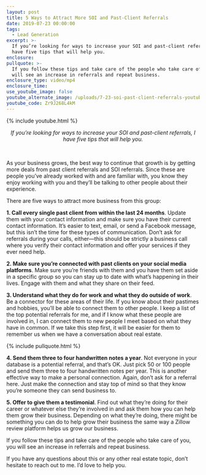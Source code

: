 ```yaml
---
layout: post
title: 5 Ways to Attract More SOI and Past-Client Referrals
date: 2019-07-23 00:00:00
tags:
  - Lead Generation
excerpt: >-
  If you’re looking for ways to increase your SOI and past-client referrals, I
  have five tips that will help you.
enclosure:
pullquote: >-
  If you follow these tips and take care of the people who take care of you, you
  will see an increase in referrals and repeat business.
enclosure_type: video/mp4
enclosure_time:
use_youtube_image: false
youtube_alternate_image: /uploads/7-23-soi-past-client-referrals-youtube.jpg
youtube_code: Zr9J268L4kM
---
```


{% include youtube.html %}

<center><em>If you&rsquo;re looking for ways to increase your SOI and past-client referrals, I have five tips that will help you.</em></center>

&nbsp;

As your business grows, the best way to continue that growth is by getting more deals from past client referrals and SOI referrals. Since these are people you’ve already worked with and are familiar with, you know they enjoy working with you and they’ll be talking to other people about their experience.

There are five ways to attract more business from this group:

**1\. Call every single past client from within the last 24 months**. Update them with your contact information and make sure you have their current contact information. It’s easier to text, email, or send a Facebook message, but this isn’t the time for these types of communication. Don’t ask for referrals during your calls, either—this should be strictly a business call where you verify their contact information and offer your services if they ever need help.

**2\. Make sure you’re connected with past clients on your social media platforms**. Make sure you’re friends with them and you have them set aside in a specific group so you can stay up to date with what’s happening in their lives. Engage with them and what they share on their feed.

**3\. Understand what they do for work and what they do outside of work**. Be a connector for these areas of their life. If you know about their pastimes and hobbies, you’ll be able to connect them to other people. I keep a list of the top potential referrals for me, and if I know what these people are involved in, I can connect them to new people I meet based on what they have in common. If we take this step first, it will be easier for them to remember us when we have a conversation about real estate.

{% include pullquote.html %}

**4\. Send them three to four handwritten notes a year**. Not everyone in your database is a potential referral, and that’s OK. Just pick 50 or 100 people and send them three to four handwritten notes per year. This is another effective way to make a personal connection. Again, don’t ask for a referral here. Just make the connection and stay top of mind so that they know you’re someone they can send business to.

**5\. Offer to give them a testimonial**. Find out what they’re doing for their career or whatever else they’re involved in and ask them how you can help them grow their business. Depending on what they’re doing, there might be something you can do to help grow their business the same way a Zillow review platform helps us grow our business.

If you follow these tips and take care of the people who take care of you, you will see an increase in referrals and repeat business.

If you have any questions about this or any other real estate topic, don’t hesitate to reach out to me. I’d love to help you.